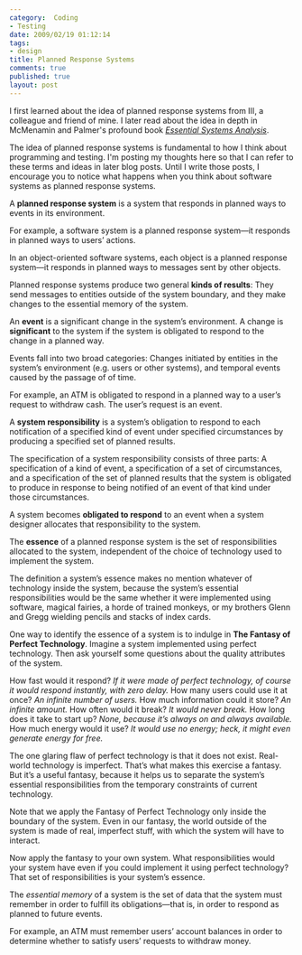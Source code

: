 ```yaml
--- 
category:  Coding
- Testing
date: 2009/02/19 01:12:14
tags: 
- design
title: Planned Response Systems
comments: true
published: true
layout: post
---
```


I first learned about the idea of planned response systems from III, a colleague and friend of mine.  I later read about the idea in depth in McMenamin and Palmer's profound book <em><a href="http://www.amazon.com/exec/obidos/ASIN/0917072308/dalehemery-20">Essential Systems Analysis</a></em>.

The idea of planned response systems is fundamental to how I think about programming and testing.  I'm posting my thoughts here so that I can refer to these terms and ideas in later blog posts.  Until I write those posts, I encourage you to notice what happens when you think about software systems as planned response systems.

A <strong><a id="prs">planned response system</a></strong> is a system that responds in planned ways to events in its environment.

For example, a software system is a planned response system—it responds in planned ways to users’ actions.

In an object-oriented software systems, each object is a planned response system—it responds in planned ways to messages sent by other objects.

Planned response systems produce two general <strong>kinds of results</strong>: They send messages to entities outside of the system boundary, and they make changes to the essential memory of the system.

An <strong><a id="event">event</a></strong> is a significant change in the system’s environment. A change is <strong>significant</strong> to the system if the system is obligated to respond to the change in a planned way.

Events fall into two broad categories: Changes initiated by entities in the system’s environment (e.g. users or other systems), and temporal events caused by the passage of of time.

For example, an ATM is obligated to respond in a planned way to a user’s request to withdraw cash. The user’s request is an event.

A <strong><a id="responsibility">system responsibility</a></strong> is a system’s obligation to respond to each notification of a specified kind of event under specified circumstances by producing a specified set of planned results.

The specification of a system responsibility consists of three parts: A specification of a kind of event, a specification of a set of circumstances, and a specification of the set of planned results that the system is obligated to produce in response to being notified of an event of that kind under those circumstances.

A system becomes <strong>obligated to respond</strong> to an event when a system designer allocates that responsibility to the system.

The <strong><a id="essence">essence</a></strong> of a planned response system is the set of responsibilities allocated to the system, independent of the choice of technology used to implement the system.

The definition a system’s essence makes no mention whatever of technology inside the system, because the system’s essential responsibilities would be the same whether it were implemented using software, magical fairies, a horde of trained monkeys, or my brothers Glenn and Gregg wielding pencils and stacks of index cards.

One way to identify the essence of a system is to indulge in <strong><a id="fpt">The Fantasy of Perfect Technology</a></strong>. Imagine a system implemented using perfect technology. Then ask yourself some questions about the quality attributes of the system.

How fast would it respond? <em>If it were made of perfect technology, of course it would respond instantly, with zero delay.</em> How many users could use it at once? <em>An infinite number of users.</em> How much information could it store? <em>An infinite amount.</em> How often would it break? <em>It would never break.</em> How long does it take to start up? <em>None, because it’s always on and always available.</em> How much energy would it use? <em>It would use no energy; heck, it might even generate energy for free.</em>

The one glaring flaw of perfect technology is that it does not exist. Real-world technology is imperfect. That’s what makes this exercise a fantasy. But it’s a useful fantasy, because it helps us to separate the system’s essential responsibilities from the temporary constraints of current technology.

Note that we apply the Fantasy of Perfect Technology only inside the boundary of the system. Even in our fantasy, the world outside of the system is made of real, imperfect stuff, with which the system will have to interact.

Now apply the fantasy to your own system. What responsibilities would your system have even if you could implement it using perfect technology? That set of responsibilities is your system’s essence.

The <em>essential memory</em> of a system is the set of data that the system must remember in order to fulfill its obligations—that is, in order to respond as planned to future events.

For example, an ATM must remember users’ account balances in order to determine whether to satisfy users’ requests to withdraw money.
